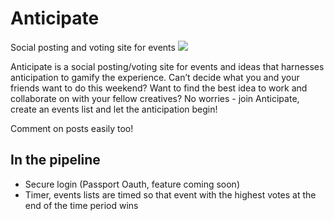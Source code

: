 # Anticipate
Social posting and voting site for events
![](http://www.aychando.com/images/anticipate.png)

Anticipate is a social posting/voting site for events and ideas that harnesses anticipation to gamify the experience. Can’t decide what you and your friends want to do this weekend? Want to find the best idea to work and collaborate on with your fellow creatives? No worries - join Anticipate, create an events list and let the anticipation begin!

Comment on posts easily too!

## In the pipeline
- Secure login (Passport Oauth, feature coming soon)
- Timer, events lists are timed so that event with the highest votes at the end of the time period wins
